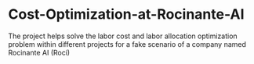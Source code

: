 # Cost-Optimization-at-Rocinante-AI
The project helps solve the labor cost and labor allocation optimization problem within different projects for a fake scenario of a company named Rocinante AI (Roci) 
